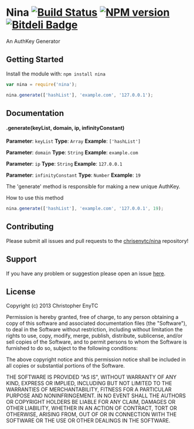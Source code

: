 # Nina [![Build Status](https://secure.travis-ci.org/chrisenytc/nina.png?branch=master)](http://travis-ci.org/chrisenytc/nina) [![NPM version](https://badge-me.herokuapp.com/api/npm/nina.png)](http://badges.enytc.com/for/npm/nina) [![Bitdeli Badge](https://d2weczhvl823v0.cloudfront.net/chrisenytc/nina/trend.png)](https://bitdeli.com/free "Bitdeli Badge")

An AuthKey Generator

## Getting Started
Install the module with: `npm install nina`

```javascript
var nina = require('nina');

nina.generate(['hashList'], 'example.com', '127.0.0.1');
```

## Documentation

#### .generate(keyList, domain, ip, infinityConstant)

**Parameter**: `keyList`
**Type**: `Array`
**Example**: `['hashList']`

**Parameter**: `domain`
**Type**: `String`
**Example**: `example.com`

**Parameter**: `ip`
**Type**: `String`
**Example**: `127.0.0.1`

**Parameter**: `infinityConstant`
**Type**: `Number`
**Example**: `19`

The 'generate' method is responsible for making a new unique AuthKey.

How to use this method

```javascript
nina.generate(['hashList'], 'example.com', '127.0.0.1', 19);
```

## Contributing

Please submit all issues and pull requests to the [chrisenytc/nina](http://github.com/chrisenytc/nina) repository!

## Support
If you have any problem or suggestion please open an issue [here](https://github.com/chrisenytc/nina/issues).

## License
Copyright (c) 2013 Christopher EnyTC

Permission is hereby granted, free of charge, to any person
obtaining a copy of this software and associated documentation
files (the "Software"), to deal in the Software without
restriction, including without limitation the rights to use,
copy, modify, merge, publish, distribute, sublicense, and/or sell
copies of the Software, and to permit persons to whom the
Software is furnished to do so, subject to the following
conditions:

The above copyright notice and this permission notice shall be
included in all copies or substantial portions of the Software.

THE SOFTWARE IS PROVIDED "AS IS", WITHOUT WARRANTY OF ANY KIND,
EXPRESS OR IMPLIED, INCLUDING BUT NOT LIMITED TO THE WARRANTIES
OF MERCHANTABILITY, FITNESS FOR A PARTICULAR PURPOSE AND
NONINFRINGEMENT. IN NO EVENT SHALL THE AUTHORS OR COPYRIGHT
HOLDERS BE LIABLE FOR ANY CLAIM, DAMAGES OR OTHER LIABILITY,
WHETHER IN AN ACTION OF CONTRACT, TORT OR OTHERWISE, ARISING
FROM, OUT OF OR IN CONNECTION WITH THE SOFTWARE OR THE USE OR
OTHER DEALINGS IN THE SOFTWARE.
